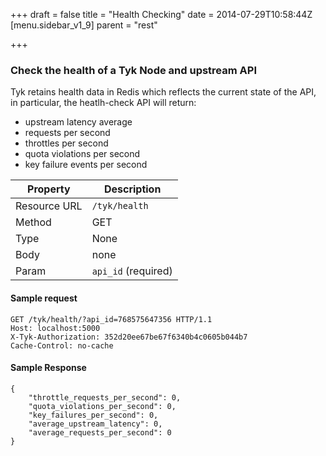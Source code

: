 +++
draft = false
title = "Health Checking"
date = 2014-07-29T10:58:44Z
[menu.sidebar_v1_9]
    parent = "rest"
    
+++

### Check the health of a Tyk Node and upstream API

Tyk retains health data in Redis which reflects the current state of the API, in particular, the heatlh-check API will return:

- upstream latency average
- requests per second 
- throttles per second
- quota violations per second
- key failure events per second


|   **Property**    |   **Description**     |
|   -----------     |   ---------------     |
|   Resource URL    |   `/tyk/health`       |
|   Method          |   GET                 |
|   Type            |   None                |
|   Body            |   none                |
|   Param           |   `api_id` (required) |


#### Sample request

    GET /tyk/health/?api_id=768575647356 HTTP/1.1
    Host: localhost:5000
    X-Tyk-Authorization: 352d20ee67be67f6340b4c0605b044b7
    Cache-Control: no-cache
    
#### Sample Response

    {
        "throttle_requests_per_second": 0,
        "quota_violations_per_second": 0,
        "key_failures_per_second": 0,
        "average_upstream_latency": 0,
        "average_requests_per_second": 0
    }
    
